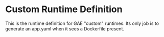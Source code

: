
Custom Runtime Definition
=========================

This is the runtime definition for GAE "custom" runtimes.  Its only job is to
generate an app.yaml when it sees a Dockerfile present.

